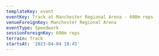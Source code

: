 ```yaml
---
templateKey: event
eventKey: Track at Manchester Regional Arena - 600m reps
venueForeignKey: Manchester Regional Arena
eventType: Speedwork
sessionForeignKey: 600m reps    
terrain: Track
startsAt: '2023-04-04 18:45'
---
```


